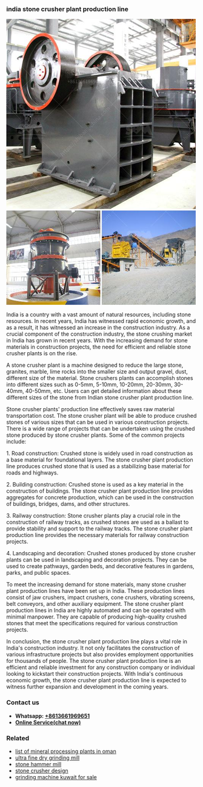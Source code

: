 <h3>india stone crusher plant production line</h3><img src='1703042073.jpg' alt=''><p>India is a country with a vast amount of natural resources, including stone resources. In recent years, India has witnessed rapid economic growth, and as a result, it has witnessed an increase in the construction industry. As a crucial component of the construction industry, the stone crushing market in India has grown in recent years. With the increasing demand for stone materials in construction projects, the need for efficient and reliable stone crusher plants is on the rise.</p><p>A stone crusher plant is a machine designed to reduce the large stone, granites, marble, lime rocks into the smaller size and output gravel, dust, different size of the material. Stone crushers plants can accomplish stones into different sizes such as 0-5mm, 5-10mm, 10-20mm, 20-30mm, 30-40mm, 40-50mm, etc. Users can get detailed information about these different sizes of the stone from Indian stone crusher plant production line.</p><p>Stone crusher plants' production line effectively saves raw material transportation cost. The stone crusher plant will be able to produce crushed stones of various sizes that can be used in various construction projects. There is a wide range of projects that can be undertaken using the crushed stone produced by stone crusher plants. Some of the common projects include:</p><p>1. Road construction: Crushed stone is widely used in road construction as a base material for foundational layers. The stone crusher plant production line produces crushed stone that is used as a stabilizing base material for roads and highways.</p><p>2. Building construction: Crushed stone is used as a key material in the construction of buildings. The stone crusher plant production line provides aggregates for concrete production, which can be used in the construction of buildings, bridges, dams, and other structures.</p><p>3. Railway construction: Stone crusher plants play a crucial role in the construction of railway tracks, as crushed stones are used as a ballast to provide stability and support to the railway tracks. The stone crusher plant production line provides the necessary materials for railway construction projects.</p><p>4. Landscaping and decoration: Crushed stones produced by stone crusher plants can be used in landscaping and decoration projects. They can be used to create pathways, garden beds, and decorative features in gardens, parks, and public spaces.</p><p>To meet the increasing demand for stone materials, many stone crusher plant production lines have been set up in India. These production lines consist of jaw crushers, impact crushers, cone crushers, vibrating screens, belt conveyors, and other auxiliary equipment. The stone crusher plant production lines in India are highly automated and can be operated with minimal manpower. They are capable of producing high-quality crushed stones that meet the specifications required for various construction projects.</p><p>In conclusion, the stone crusher plant production line plays a vital role in India's construction industry. It not only facilitates the construction of various infrastructure projects but also provides employment opportunities for thousands of people. The stone crusher plant production line is an efficient and reliable investment for any construction company or individual looking to kickstart their construction projects. With India's continuous economic growth, the stone crusher plant production line is expected to witness further expansion and development in the coming years.</p><h3>Contact us</h3><ul><li><strong>Whatsapp:&nbsp;<a href="https://wa.me/8613661969651">+8613661969651</a></strong></li><li><a href="https://swt.shibang-china.com/?git&amp;zhl&amp;india stone crusher plant production line"><strong>Online Service(chat now)</strong></a></li></ul><h3>Related</h3><ul><li><a href='list of mineral processing plants in oman.md'>list of mineral processing plants in oman</a></li><li><a href='ultra fine dry grinding mill.md'>ultra fine dry grinding mill</a></li><li><a href='stone hammer mill.md'>stone hammer mill</a></li><li><a href='stone crusher design.md'>stone crusher design</a></li><li><a href='grinding machine kuwait for sale.md'>grinding machine kuwait for sale</a></li></ul>